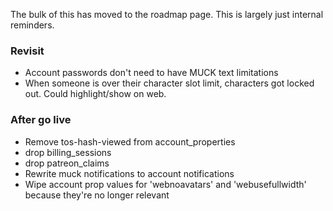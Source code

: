 The bulk of this has moved to the roadmap page. This is largely just internal reminders.

### Revisit
* Account passwords don't need to have MUCK text limitations
* When someone is over their character slot limit, characters got locked out. Could highlight/show on web.

### After go live
* Remove tos-hash-viewed from account_properties
* drop billing_sessions
* drop patreon_claims
* Rewrite muck notifications to account notifications
* Wipe account prop values for 'webnoavatars' and 'webusefullwidth' because they're no longer relevant
